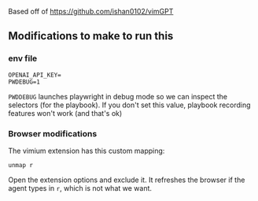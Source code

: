 Based off of https://github.com/ishan0102/vimGPT

## Modifications to make to run this

### env file
```
OPENAI_API_KEY=
PWDEBUG=1
```
`PWDDEBUG` launches playwright in debug mode so we can inspect the selectors (for the playbook). If you don't set this value, playbook recording features won't work (and that's ok)

### Browser modifications
The vimium extension has this custom mapping:
```
unmap r
```
Open the extension options and exclude it. It refreshes the browser if the agent types in `r`, which is not what we want.
